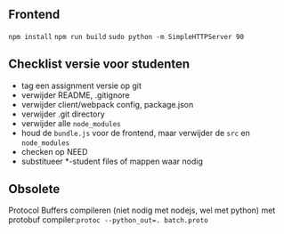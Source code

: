 ## Frontend

`npm install`
`npm run build`
`sudo python -m SimpleHTTPServer 90`

## Checklist versie voor studenten

* tag een assignment versie op git
* verwijder README, .gitignore
* verwijder client/webpack config, package.json
* verwijder .git directory
* verwijder alle `node_modules`
* houd de `bundle.js` voor de frontend, maar verwijder de `src` en `node_modules`
* checken op NEED
* substitueer \*-student files of mappen waar nodig

## Obsolete

Protocol Buffers compileren (niet nodig met nodejs, wel met python)
met protobuf compiler:`protoc --python_out=. batch.proto`

